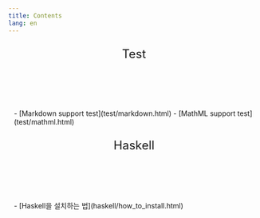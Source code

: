```yaml
---
title: Contents
lang: en
---
```


<style type="text/css">section>header{font-size: 1.5rem;width:100%;box-sizing:border-box;margin-top:1.5rem}section{margin:.7rem;box-sizing:border-box}</style>

<section><header class="tag-test">Test</header>
- [Markdown support test](test/markdown.html)
- [MathML support test](test/mathml.html)
</section>

<section><header class="tag-haskell">Haskell</header>
- [Haskell을 설치하는 법](haskell/how_to_install.html)
</section>
